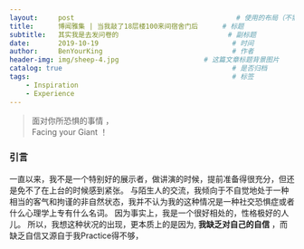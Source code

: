 ```yaml
---
layout:     post                                        # 使用的布局（不需要改）
title:      博闻雅集 | 当我敲了18层楼100来间宿舍门后      # 标题 
subtitle:   其实我是去发问卷的                           # 副标题
date:       2019-10-19                                 # 时间
author:     BenYourKing                                # 作者
header-img: img/sheep-4.jpg                     # 这篇文章标题背景图片
catalog: true                                          # 是否归档
tags:                                                  # 标签
    - Inspiration
    - Experience
---
```

            
>                          
> 面对你所恐惧的事情  ，               
> Facing your Giant ！     
>                    


### 引言

一直以来，我不是一个特别好的展示者，做讲演的时候，提前准备得很充分，但还是免不了在上台的时候感到紧张。
与陌生人的交流，我倾向于不自觉地处于一种相当的客气和拘谨的非自然状态，我并不认为我的这种情况是一种社交恐惧症或者什么心理学上专有什么名词。
因为事实上，我是一个很好相处的，性格极好的人儿。
所以，我想这种状况的出现，更本质上的是因为, **我缺乏对自己的自信** ，而缺乏自信又源自于我Practice得不够，











